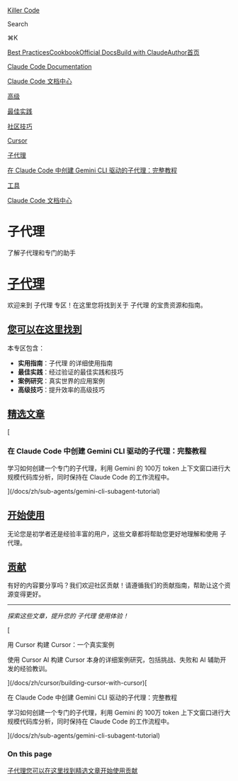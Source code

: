 [Killer Code](/)

Search

⌘K

[Best Practices](/docs)[Cookbook](https://github.com/foreveryh/claude-code-cookbook)[Official Docs](https://claude.ai/code)[Build with Claude](https://www.anthropic.com/learn/build-with-claude)[Author](https://x.com/Stephen4171127)[首页](/docs)

[Claude Code Documentation](/docs/en)

[Claude Code 文档中心](/docs/zh)

[高级](/docs/zh/advanced)

[最佳实践](/docs/zh/best-practices)

[社区技巧](/docs/zh/community-tips)

[Cursor](/docs/zh/cursor)

[子代理](/docs/zh/sub-agents)

[在 Claude Code 中创建 Gemini CLI 驱动的子代理：完整教程](/docs/zh/sub-agents/gemini-cli-subagent-tutorial)

[工具](/docs/zh/tools)

[Claude Code 文档中心](/docs/zh)

# 子代理

了解子代理和专门的助手

# [子代理](#子代理)

欢迎来到 子代理 专区！在这里您将找到关于 子代理 的宝贵资源和指南。

## [您可以在这里找到](#您可以在这里找到)

本专区包含：

*   **实用指南**：子代理 的详细使用指南
*   **最佳实践**：经过验证的最佳实践和技巧
*   **案例研究**：真实世界的应用案例
*   **高级技巧**：提升效率的高级技巧

## [精选文章](#精选文章)

[

### 在 Claude Code 中创建 Gemini CLI 驱动的子代理：完整教程

学习如何创建一个专门的子代理，利用 Gemini 的 100万 token 上下文窗口进行大规模代码库分析，同时保持在 Claude Code 的工作流程中。

](/docs/zh/sub-agents/gemini-cli-subagent-tutorial)

## [开始使用](#开始使用)

无论您是初学者还是经验丰富的用户，这些文章都将帮助您更好地理解和使用 子代理。

## [贡献](#贡献)

有好的内容要分享吗？我们欢迎社区贡献！请遵循我们的贡献指南，帮助让这个资源变得更好。

* * *

_探索这些文章，提升您的 子代理 使用体验！_

[

用 Cursor 构建 Cursor：一个真实案例

使用 Cursor AI 构建 Cursor 本身的详细案例研究，包括挑战、失败和 AI 辅助开发的经验教训。

](/docs/zh/cursor/building-cursor-with-cursor)[

在 Claude Code 中创建 Gemini CLI 驱动的子代理：完整教程

学习如何创建一个专门的子代理，利用 Gemini 的 100万 token 上下文窗口进行大规模代码库分析，同时保持在 Claude Code 的工作流程中。

](/docs/zh/sub-agents/gemini-cli-subagent-tutorial)

### On this page

[子代理](#子代理)[您可以在这里找到](#您可以在这里找到)[精选文章](#精选文章)[开始使用](#开始使用)[贡献](#贡献)